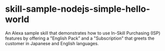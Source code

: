 # skill-sample-nodejs-simple-hello-world
An Alexa sample skill that demonstrates how to use In-Skill Purchasing (ISP) features by offering a "English Pack” and a "Subscription" that greets the customer in Japanese and English languages.
